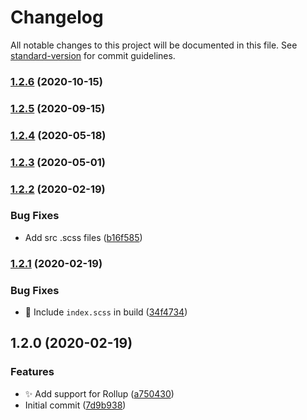 # Changelog

All notable changes to this project will be documented in this file. See [standard-version](https://github.com/conventional-changelog/standard-version) for commit guidelines.

### [1.2.6](https://github.com/sparkbox/safe-focus/compare/v1.2.5...v1.2.6) (2020-10-15)

### [1.2.5](https://github.com/sparkbox/safe-focus/compare/v1.2.3...v1.2.5) (2020-09-15)

### [1.2.4](https://github.com/sparkbox/safe-focus/compare/v1.2.3...v1.2.4) (2020-05-18)

### [1.2.3](https://github.com/sparkbox/safe-focus/compare/v1.2.2...v1.2.3) (2020-05-01)

### [1.2.2](https://github.com/sparkbox/safe-focus/compare/v1.2.1...v1.2.2) (2020-02-19)


### Bug Fixes

* Add src .scss files ([b16f585](https://github.com/sparkbox/safe-focus/commit/b16f58512608ddc424a470185669ea7e2cba8cdf))

### [1.2.1](https://github.com/sparkbox/safe-focus/compare/v1.2.0...v1.2.1) (2020-02-19)


### Bug Fixes

* :bug: Include `index.scss` in build ([34f4734](https://github.com/sparkbox/safe-focus/commit/34f4734ff530d8b54ded3c2d81151a82fa7e3c3f))

## 1.2.0 (2020-02-19)


### Features

* :sparkles: Add support for Rollup ([a750430](https://github.com/sparkbox/safe-focus/commit/a750430f44dcfc48c8c2e7fc06844ef3b4dc6e9c))
* Initial commit ([7d9b938](https://github.com/sparkbox/safe-focus/commit/7d9b938beeee9507a2990b5da379d113bf3e30e4))
